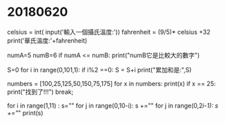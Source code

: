 # 20180620
celsius = int( input('輸入一個攝氏溫度:'))
fahrenheit = (9/5)* celsius +32
print('華氏溫度:'+fahrenheit)


numA=5
numB=6
if numA <= numB:
    print("numB它是比較大的數字")


S=0
for i in range(0,101,1):
    if i%2 ==0:
        S = S+i
        print("累加和是:",S)


numbers = [100,25,125,50,150,75,175]
for x in numbers:
    print(x)
    if x == 25:
        print("找到了!!!")
        break;
        
        
for i in range(1,11) :
    s=""
    for j in range(0,10-i):
        s +=""
        for j in range(0,2*i-1):
            s +="*"
            print(s)
